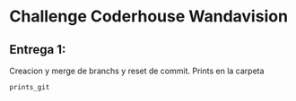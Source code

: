 # Challenge Coderhouse Wandavision

## Entrega 1: 
Creacion y merge de branchs y reset de commit. Prints en la carpeta 
```
prints_git
```
